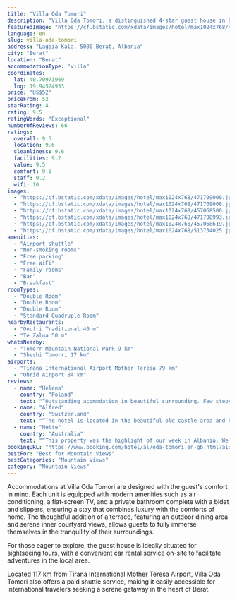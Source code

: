 ```yaml
---
title: "Villa Oda Tomori"
description: "Villa Oda Tomori, a distinguished 4-star guest house in Berat, offers an exceptional stay with its blend of comfort and scenic beauty."
featuredImage: "https://cf.bstatic.com/xdata/images/hotel/max1024x768/471709000.jpg?k=d46ede8f735f2ad28e1c2b784c554ddd263746c44c97bafc74f91931e6edfef7&o=&hp=1"
language: en
slug: villa-oda-tomori
address: "Lagjia Kala, 5000 Berat, Albania"
city: "Berat"
location: "Berat"
accommodationType: "villa"
coordinates:
  lat: 40.70973969
  lng: 19.94524953
price: "US$52"
priceFrom: 52
starRating: 4
rating: 9.5
ratingWords: "Exceptional"
numberOfReviews: 66
ratings:
  overall: 9.5
  location: 9.6
  cleanliness: 9.6
  facilities: 9.2
  value: 9.5
  comfort: 9.5
  staff: 9.2
  wifi: 10
images:
  - "https://cf.bstatic.com/xdata/images/hotel/max1024x768/471709000.jpg?k=d46ede8f735f2ad28e1c2b784c554ddd263746c44c97bafc74f91931e6edfef7&o=&hp=1"
  - "https://cf.bstatic.com/xdata/images/hotel/max1024x768/471709008.jpg?k=e1b54829348a0b88bfa94787a0a51d7f48657dba9f94a235642cb1b129278a72&o=&hp=1"
  - "https://cf.bstatic.com/xdata/images/hotel/max1024x768/457068500.jpg?k=0adcd5d20e67553f522dfe23f1ad3a73980b8c1ccf600ad316fa5cf01a8efab1&o=&hp=1"
  - "https://cf.bstatic.com/xdata/images/hotel/max1024x768/471708993.jpg?k=76345a17e3314fd3a2787a1024c9b780a5af9ca6695e08d853e56401ed97bc91&o=&hp=1"
  - "https://cf.bstatic.com/xdata/images/hotel/max1024x768/457068619.jpg?k=74d2496dd098d2d38487d29e855dae03197ac24175415d8a25d2d501a9f266c3&o=&hp=1"
  - "https://cf.bstatic.com/xdata/images/hotel/max1024x768/513734025.jpg?k=876fc7bcee7a2d3d58ca18dc53e764230d3a93c64bb390b52420071f718084dc&o=&hp=1"
amenities:
  - "Airport shuttle"
  - "Non-smoking rooms"
  - "Free parking"
  - "Free WiFi"
  - "Family rooms"
  - "Bar"
  - "Breakfast"
roomTypes:
  - "Double Room"
  - "Double Room"
  - "Double Room"
  - "Standard Quadruple Room"
nearbyRestaurants:
  - "Onufri Traditional 40 m"
  - "Te Zalua 50 m"
whatsNearby:
  - "Tomorr Mountain National Park 9 km"
  - "Sheshi Tomorri 17 km"
airports:
  - "Tirana International Airport Mother Teresa 79 km"
  - "Ohrid Airport 84 km"
reviews:
  - name: "Helena"
    country: "Poland"
    text: "“Outstanding acomodation in beautiful surrounding. Few steps from parking area. Very clean, very comfortable beds, perfect location in Berat castle area. So calm during October stay. Breakfest in near Castle hotel, tasty and sufficient. Excelent...”"
  - name: "Alfred"
    country: "Switzerland"
    text: "“The hotel is located in the beautiful old castle area and has a nice little backyard where one can sit and rest. Staff was very friendly and accomodating. They openend the backdoor for us as we had very heavy luggage.”"
  - name: "Nette"
    country: "Australia"
    text: "“This property was the highlight of our week in Albania. We loved everything about it and the warmth of the host. Not only would we recommend staying in the castle - we would also highly recommend this property.”"
bookingURL: "https://www.booking.com/hotel/al/oda-tomori.en-gb.html?aid=8035640"
bestFor: "Best for Mountain Views"
bestCategories: "Mountain Views"
category: "Mountain Views"
---
```


Accommodations at Villa Oda Tomori are designed with the guest's comfort in mind. Each unit is equipped with modern amenities such as air conditioning, a flat-screen TV, and a private bathroom complete with a bidet and slippers, ensuring a stay that combines luxury with the comforts of home. The thoughtful addition of a terrace, featuring an outdoor dining area and serene inner courtyard views, allows guests to fully immerse themselves in the tranquility of their surroundings.

For those eager to explore, the guest house is ideally situated for sightseeing tours, with a convenient car rental service on-site to facilitate adventures in the local area. 

Located 117 km from Tirana International Mother Teresa Airport, Villa Oda Tomori also offers a paid shuttle service, making it easily accessible for international travelers seeking a serene getaway in the heart of Berat.